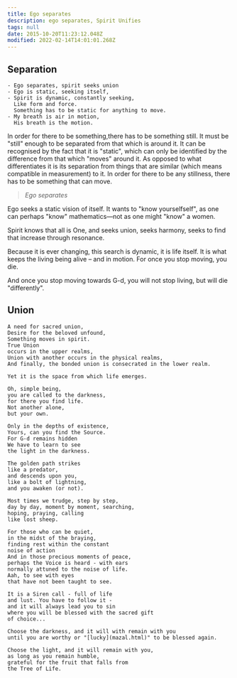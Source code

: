 ```yaml
---
title: Ego separates
description: ego separates, Spirit Unifies
tags: null
date: 2015-10-20T11:23:12.048Z
modified: 2022-02-14T14:01:01.268Z
---
```


## Separation

```
- Ego separates, spirit seeks union
- Ego is static, seeking itself,
- Spirit is dynamic, constantly seeking,
  Like form and force.
  Something has to be static for anything to move.
- My breath is air in motion,
  His breath is the motion.

```

In order for there to be something,there has to be something still. It must be "still" enough to be separated from that which is around it. It can be recognised by the fact that it is "static", which can only be identified by the difference from that which "moves" around it. As opposed to what differentiates it is its separation from things that are similar (which means compatible in measurement) to it. In order for there to be any stillness, there has to be something that can move.

> _Ego separates_

Ego seeks a static vision of itself. It wants to "know yourselfself", as one can perhaps "know" mathematics&mdash;not as one might "know" a women.

Spirit knows that all is One, and seeks union, seeks harmony, seeks to find that increase through resonance.

Because it is ever changing, this search is dynamic, it is life itself. It is what keeps the living being alive &ndash; and in motion. For once you stop moving, you die.

And once you stop moving towards G-d, you will not stop living, but will die "differently".

## Union

<div class="poem">

```
A need for sacred union,
Desire for the beloved unfound,
Something moves in spirit.
True Union
occurs in the upper realms,
Union with another occurs in the physical realms,
And finally, the bonded union is consecrated in the lower realm.

Yet it is the space from which life emerges.

Oh, simple being,
you are called to the darkness,
for there you find life.
Not another alone,
but your own.

Only in the depths of existence,
Yours, can you find the Source.
For G-d remains hidden
We have to learn to see
the light in the darkness.

The golden path strikes
like a predator,
and descends upon you,
like a bolt of lightning,
and you awaken (or not).

Most times we trudge, step by step,
day by day, moment by moment, searching,
hoping, praying, calling
like lost sheep.

For those who can be quiet,
in the midst of the braying,
finding rest within the constant
noise of action
And in those precious moments of peace,
perhaps the Voice is heard - with ears
normally attuned to the noise of life.
Aah, to see with eyes
that have not been taught to see.

It is a Siren call - full of life
and lust. You have to follow it -
and it will always lead you to sin
where you will be blessed with the sacred gift
of choice...

Choose the darkness, and it will with remain with you
until you are worthy or "[lucky](mazal.html)" to be blessed again.

Choose the light, and it will remain with you,
as long as you remain humble,
grateful for the fruit that falls from
the Tree of Life.
```

</div>
